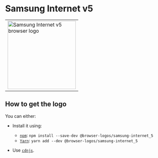 Samsung Internet v5
===================

<!-- markdownlint-disable line-length no-inline-html -->
<table>
    <tr height=230>
        <td>
            <a href="https://github.com/alrra/browser-logos/tree/94c39dec37e941a213b6bc13acefdf1a47529c45/src/archive/samsung-internet_5">
                <img width=220 src="https://raw.githubusercontent.com/alrra/browser-logos/94c39dec37e941a213b6bc13acefdf1a47529c45/src/archive/samsung-internet_5/samsung-internet_5.svg?sanitize=true" alt="Samsung Internet v5 browser logo">
            </a>
        </td>
    </tr>
</table>
<!-- markdownlint-enable line-length no-inline-html -->

How to get the logo
-------------------

You can either:

* Install it using:

  * [`npm`][npm]: `npm install --save-dev @browser-logos/samsung-internet_5`
  * [`Yarn`][yarn]: `yarn add --dev @browser-logos/samsung-internet_5`

* Use [`cdnjs`][cdnjs].

<!-- Link labels: -->

[cdnjs]: https://cdnjs.com/libraries/browser-logos
[npm]: https://www.npmjs.com/
[yarn]: https://yarnpkg.com/
